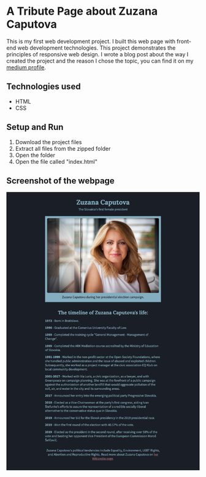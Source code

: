 # A Tribute Page about Zuzana Caputova
This is my first web development project. I built this web page with front-end web development technologies. This project demonstrates the principles of responsive web design. I wrote a blog post about the way I created the project and the reason I chose the topic, you can find it on my [medium profile](https://medium.com/@marko.libor/my-first-responsive-web-design-project-3aa8496b2b06).

## Technologies used
* HTML
* CSS

## Setup and Run
1. Download the project files
2. Extract all files from the zipped folder
3. Open the folder
4. Open the file called "index.html"

## Screenshot of the webpage
![Screenshot of the webpage](./screenshot.png)
